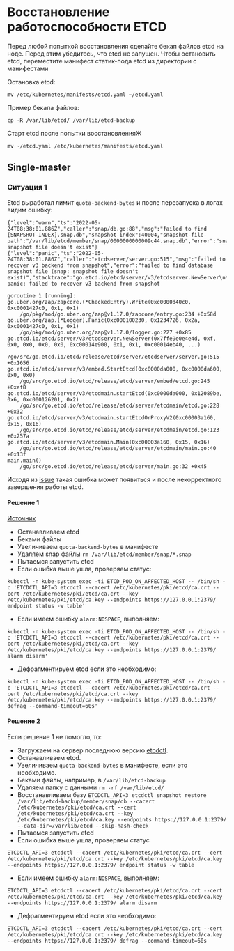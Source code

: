# Восстановление работоспособности ETCD
Перед любой попыткой восстановления сделайте бекап файлов etcd на ноде.
Перед этим убедитесь, что etcd не запущен. Чтобы остановить etcd, переместите манифест статик-пода
etcd из директории с манифестами

Остановка etcd:
```
mv /etc/kubernetes/manifests/etcd.yaml ~/etcd.yaml
```

Пример бекапа файлов:
```
cp -R /var/lib/etcd/ /var/lib/etcd-backup
```

Старт etcd после попытки восстановленияЖ
```
mv ~/etcd.yaml /etc/kubernetes/manifests/etcd.yaml
```

## Single-master

### Ситуация 1
Etcd выработал лимит `quota-backend-bytes` и после перезапуска в логах видим ошибку:
```
{"level":"warn","ts":"2022-05-24T08:38:01.886Z","caller":"snap/db.go:88","msg":"failed to find [SNAPSHOT-INDEX].snap.db","snapshot-index":40004,"snapshot-file-path":"/var/lib/etcd/member/snap/0000000000009c44.snap.db","error":"snap: snapshot file doesn't exist"}
{"level":"panic","ts":"2022-05-24T08:38:01.886Z","caller":"etcdserver/server.go:515","msg":"failed to recover v3 backend from snapshot","error":"failed to find database snapshot file (snap: snapshot file doesn't exist)","stacktrace":"go.etcd.io/etcd/server/v3/etcdserver.NewServer\n\t/go/src/go.etcd.io/etcd/release/etcd/server/etcdserver/server.go:515\ngo.etcd.io/etcd/server/v3/embed.StartEtcd\n\t/go/src/go.etcd.io/etcd/release/etcd/server/embed/etcd.go:245\ngo.etcd.io/etcd/server/v3/etcdmain.startEtcd\n\t/go/src/go.etcd.io/etcd/release/etcd/server/etcdmain/etcd.go:228\ngo.etcd.io/etcd/server/v3/etcdmain.startEtcdOrProxyV2\n\t/go/src/go.etcd.io/etcd/release/etcd/server/etcdmain/etcd.go:123\ngo.etcd.io/etcd/server/v3/etcdmain.Main\n\t/go/src/go.etcd.io/etcd/release/etcd/server/etcdmain/main.go:40\nmain.main\n\t/go/src/go.etcd.io/etcd/release/etcd/server/main.go:32\nruntime.main\n\t/go/gos/go1.16.15/src/runtime/proc.go:225"}
panic: failed to recover v3 backend from snapshot

goroutine 1 [running]:
go.uber.org/zap/zapcore.(*CheckedEntry).Write(0xc0000d40c0, 0xc0001427c0, 0x1, 0x1)
	/go/pkg/mod/go.uber.org/zap@v1.17.0/zapcore/entry.go:234 +0x58d
go.uber.org/zap.(*Logger).Panic(0xc000100230, 0x1234726, 0x2a, 0xc0001427c0, 0x1, 0x1)
	/go/pkg/mod/go.uber.org/zap@v1.17.0/logger.go:227 +0x85
go.etcd.io/etcd/server/v3/etcdserver.NewServer(0x7ffe9e0e4e4d, 0xf, 0x0, 0x0, 0x0, 0x0, 0xc00014e900, 0x1, 0x1, 0xc00014eb40, ...)
	/go/src/go.etcd.io/etcd/release/etcd/server/etcdserver/server.go:515 +0x1656
go.etcd.io/etcd/server/v3/embed.StartEtcd(0xc0000da000, 0xc0000da600, 0x0, 0x0)
	/go/src/go.etcd.io/etcd/release/etcd/server/embed/etcd.go:245 +0xef8
go.etcd.io/etcd/server/v3/etcdmain.startEtcd(0xc0000da000, 0x12089be, 0x6, 0xc000126201, 0x2)
	/go/src/go.etcd.io/etcd/release/etcd/server/etcdmain/etcd.go:228 +0x32
go.etcd.io/etcd/server/v3/etcdmain.startEtcdOrProxyV2(0xc00003a160, 0x15, 0x16)
	/go/src/go.etcd.io/etcd/release/etcd/server/etcdmain/etcd.go:123 +0x257a
go.etcd.io/etcd/server/v3/etcdmain.Main(0xc00003a160, 0x15, 0x16)
	/go/src/go.etcd.io/etcd/release/etcd/server/etcdmain/main.go:40 +0x13f
main.main()
	/go/src/go.etcd.io/etcd/release/etcd/server/main.go:32 +0x45
```
Исходя из [issue](https://github.com/etcd-io/etcd/issues/11949) такая ошибка может появиться и после некорректного завершения работы etcd.

#### Решение 1
[Источник](https://github.com/etcd-io/etcd/issues/11949#issuecomment-1029906679)
- Останавливаем etcd
- Беками файлы
- Увеличиваем `quota-backend-bytes` в манифесте
- Удаляем snap файлы `rm /var/lib/etcd/member/snap/*.snap`
- Пытаемся запустить etcd
- Если ошибка выше ушла, проверяем статус:
```
kubectl -n kube-system exec -ti ETCD_POD_ON_AFFECTED_HOST -- /bin/sh -c 'ETCDCTL_API=3 etcdctl --cacert /etc/kubernetes/pki/etcd/ca.crt --cert /etc/kubernetes/pki/etcd/ca.crt --key /etc/kubernetes/pki/etcd/ca.key --endpoints https://127.0.0.1:2379/ endpoint status -w table'
```
- Если имеем ошибку `alarm:NOSPACE`, выполняем:
```
kubectl -n kube-system exec -ti ETCD_POD_ON_AFFECTED_HOST -- /bin/sh -c 'ETCDCTL_API=3 etcdctl --cacert /etc/kubernetes/pki/etcd/ca.crt --cert /etc/kubernetes/pki/etcd/ca.crt --key /etc/kubernetes/pki/etcd/ca.key --endpoints https://127.0.0.1:2379/ alarm disarm'
```
- Дефрагментируем etcd если это необходимо:
```
kubectl -n kube-system exec -ti ETCD_POD_ON_AFFECTED_HOST -- /bin/sh -c 'ETCDCTL_API=3 etcdctl --cacert /etc/kubernetes/pki/etcd/ca.crt --cert /etc/kubernetes/pki/etcd/ca.crt --key /etc/kubernetes/pki/etcd/ca.key --endpoints https://127.0.0.1:2379/ defrag --command-timeout=60s'
```

#### Решение 2
Если решение 1 не помогло, то:
- Загружаем на сервер последнюю версию [etcdctl](https://github.com/etcd-io/etcd/releases).
- Останавливаем etcd.
- Увеличиваем `quota-backend-bytes` в манифесте, если это необходимо.
- Беками файлы, например, в `/var/lib/etcd-backup`
- Удаляем папку c данными `rm -rf /var/lib/etcd/`
- Восстанавливаем базу `ETCDCTL_API=3 etcdctl snapshot restore /var/lib/etcd-backup/member/snap/db --cacert /etc/kubernetes/pki/etcd/ca.crt --cert /etc/kubernetes/pki/etcd/ca.crt --key /etc/kubernetes/pki/etcd/ca.key --endpoints https://127.0.0.1:2379/  --data-dir=/var/lib/etcd --skip-hash-check`
- Пытаемся запустить etcd
- Если ошибка выше ушла, проверяем статус
```
ETCDCTL_API=3 etcdctl --cacert /etc/kubernetes/pki/etcd/ca.crt --cert /etc/kubernetes/pki/etcd/ca.crt --key /etc/kubernetes/pki/etcd/ca.key --endpoints https://127.0.0.1:2379/ endpoint status -w table
```
- Если имеем ошибку `alarm:NOSPACE`, выполняем:
```
ETCDCTL_API=3 etcdctl --cacert /etc/kubernetes/pki/etcd/ca.crt --cert /etc/kubernetes/pki/etcd/ca.crt --key /etc/kubernetes/pki/etcd/ca.key --endpoints https://127.0.0.1:2379/ alarm disarm
```
- Дефрагментируем etcd если это необходимо:
```
ETCDCTL_API=3 etcdctl --cacert /etc/kubernetes/pki/etcd/ca.crt --cert /etc/kubernetes/pki/etcd/ca.crt --key /etc/kubernetes/pki/etcd/ca.key --endpoints https://127.0.0.1:2379/ defrag --command-timeout=60s
```
